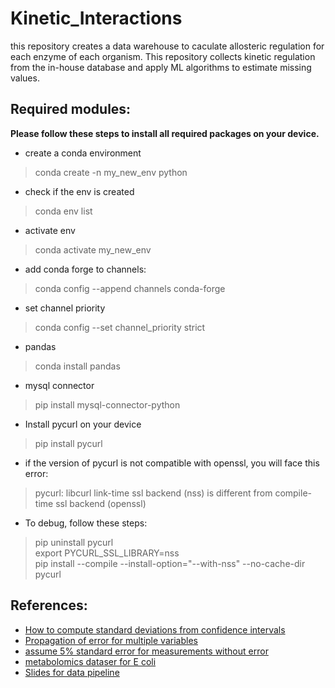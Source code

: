 # Kinetic_Interactions
this repository creates a data warehouse to caculate allosteric regulation for each enzyme of each organism. This repository collects kinetic regulation from the in-house database and apply ML algorithms to estimate missing values. 


## Required modules:
__Please follow these steps to install all required packages on your device.__

* create a conda environment
> conda create -n my_new_env python
* check if the env is created
> conda env list
* activate env
> conda activate my_new_env
* add conda forge to channels:
> conda config --append channels conda-forge
* set channel priority
> conda config --set channel_priority strict
* pandas
> conda install pandas
* mysql connector
> pip install mysql-connector-python
* Install pycurl on your device
> pip install pycurl
* if the version of pycurl is not compatible with openssl, you will face this error:
> pycurl: libcurl link-time ssl backend (nss) is different from compile-time ssl backend (openssl)
* To debug, follow these steps:
> pip uninstall pycurl  
 export PYCURL_SSL_LIBRARY=nss  
 pip install --compile --install-option="--with-nss" --no-cache-dir pycurl  


## References:
* [How to compute standard deviations from confidence intervals](https://handbook-5-1.cochrane.org/chapter_7/7_7_3_2_obtaining_standard_deviations_from_standard_errors_and.htm)
* [Propagation of error for multiple variables](https://www.itl.nist.gov/div898/handbook/mpc/section5/mpc553.htm)
* [assume 5% standard error for measurements without error]()
* [metabolomics dataser for E coli]()
* [Slides for data pipeline]()